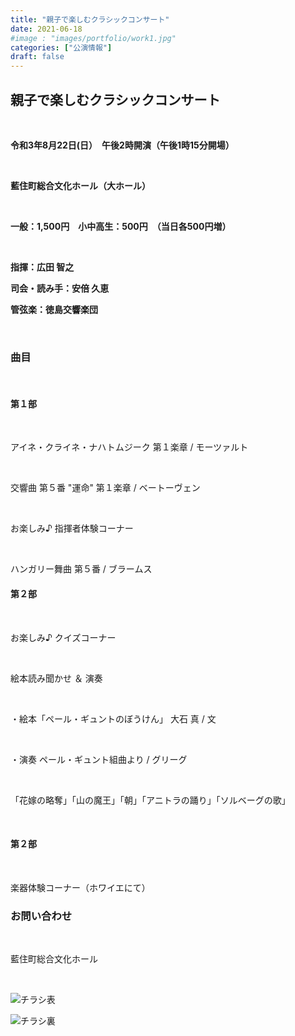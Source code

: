 ```yaml
---
title: "親子で楽しむクラシックコンサート"
date: 2021-06-18
#image : "images/portfolio/work1.jpg"
categories: ["公演情報"]
draft: false
---
```


## 親子で楽しむクラシックコンサート

<br/>

**令和3年8月22日(日）　午後2時開演（午後1時15分開場）**

<br/>

**藍住町総合文化ホール（大ホール）**

<br/>

**一般：1,500円　小中高生：500円　（当日各500円増）**

<br/>

**指揮：広田 智之**

**司会・読み手：安倍 久恵**

**管弦楽：徳島交響楽団**

<br/>

### 曲目

<br/>

#### 第１部

<br/>

アイネ・クライネ・ナハトムジーク 第１楽章 / モーツァルト

<br/>

交響曲 第５番 "運命" 第１楽章 / ベートーヴェン

<br/>

お楽しみ♪ 指揮者体験コーナー

<br/>

ハンガリー舞曲 第５番 / ブラームス

#### 第２部

<br/>

お楽しみ♪ クイズコーナー

<br/>

絵本読み聞かせ ＆ 演奏

<br/>

・絵本「ペール・ギュントのぼうけん」 大石 真 / 文

<br/>

・演奏 ペール・ギュント組曲より / グリーグ

<br/>

「花嫁の略奪」「山の魔王」「朝」「アニトラの踊り」「ソルベーグの歌」

<br/>

#### 第２部

<br/>

楽器体験コーナー（ホワイエにて）

### お問い合わせ

<br/>

藍住町総合文化ホール 

<br/>

![チラシ表](/images/news/2021-summer-concert-front.jpg)

![チラシ裏](/images/news/2021-summer-concert-back.jpg)
